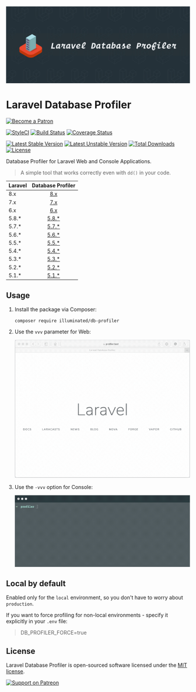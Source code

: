 ![Database Profiler for Laravel Web and Console Applications](art/1380x575-optimized.jpg)

# Laravel Database Profiler

[<img src="https://user-images.githubusercontent.com/1286821/43083932-4915853a-8ea0-11e8-8983-db9e0f04e772.png" alt="Become a Patron" width="160" />](https://patreon.com/dmitryivanov)

[![StyleCI](https://github.styleci.io/repos/68023936/shield?branch=master&style=flat)](https://github.styleci.io/repos/68023936?branch=master)
[![Build Status](https://img.shields.io/github/workflow/status/dmitry-ivanov/laravel-db-profiler/tests/master)](https://github.com/dmitry-ivanov/laravel-db-profiler/actions?query=workflow%3Atests+branch%3Amaster)
[![Coverage Status](https://img.shields.io/codecov/c/github/dmitry-ivanov/laravel-db-profiler/master)](https://app.codecov.io/gh/dmitry-ivanov/laravel-db-profiler/branch/master)

[![Latest Stable Version](https://poser.pugx.org/illuminated/db-profiler/v/stable)](https://packagist.org/packages/illuminated/db-profiler)
[![Latest Unstable Version](https://poser.pugx.org/illuminated/db-profiler/v/unstable)](https://packagist.org/packages/illuminated/db-profiler)
[![Total Downloads](https://poser.pugx.org/illuminated/db-profiler/downloads)](https://packagist.org/packages/illuminated/db-profiler)
[![License](https://poser.pugx.org/illuminated/db-profiler/license)](https://packagist.org/packages/illuminated/db-profiler)

Database Profiler for Laravel Web and Console Applications.

> A simple tool that works correctly even with `dd()` in your code.

| Laravel | Database Profiler                                                      |
| ------- | :--------------------------------------------------------------------: |
| 8.x     | [8.x](https://github.com/dmitry-ivanov/laravel-db-profiler/tree/8.x)   |
| 7.x     | [7.x](https://github.com/dmitry-ivanov/laravel-db-profiler/tree/7.x)   |
| 6.x     | [6.x](https://github.com/dmitry-ivanov/laravel-db-profiler/tree/6.x)   |
| 5.8.*   | [5.8.*](https://github.com/dmitry-ivanov/laravel-db-profiler/tree/5.8) |
| 5.7.*   | [5.7.*](https://github.com/dmitry-ivanov/laravel-db-profiler/tree/5.7) |
| 5.6.*   | [5.6.*](https://github.com/dmitry-ivanov/laravel-db-profiler/tree/5.6) |
| 5.5.*   | [5.5.*](https://github.com/dmitry-ivanov/laravel-db-profiler/tree/5.5) |
| 5.4.*   | [5.4.*](https://github.com/dmitry-ivanov/laravel-db-profiler/tree/5.4) |
| 5.3.*   | [5.3.*](https://github.com/dmitry-ivanov/laravel-db-profiler/tree/5.3) |
| 5.2.*   | [5.2.*](https://github.com/dmitry-ivanov/laravel-db-profiler/tree/5.2) |
| 5.1.*   | [5.1.*](https://github.com/dmitry-ivanov/laravel-db-profiler/tree/5.1) |

## Usage

1. Install the package via Composer:

    ```shell script
    composer require illuminated/db-profiler
    ```

2. Use the `vvv` parameter for Web:

    ![Laravel Database Profiler - Demo - Web](doc/img/demo-web-c.gif)

3. Use the `-vvv` option for Console:

    ![Laravel Database Profiler - Demo - Console](doc/img/demo-console.gif)

## Local by default

Enabled only for the `local` environment, so you don't have to worry about `production`.

If you want to force profiling for non-local environments - specify it explicitly in your `.env` file:

> DB_PROFILER_FORCE=true

## License

Laravel Database Profiler is open-sourced software licensed under the [MIT license](LICENSE.md).

[<img src="https://user-images.githubusercontent.com/1286821/43086829-ff7c006e-8ea6-11e8-8b03-ecf97ca95b2e.png" alt="Support on Patreon" width="125" />](https://patreon.com/dmitryivanov)
